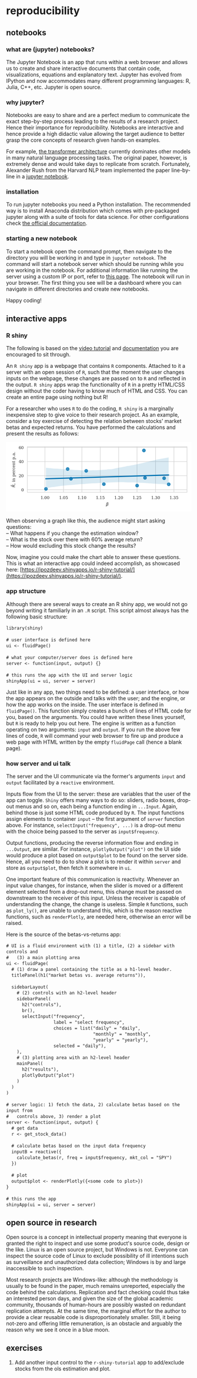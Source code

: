 # reproducibility

## notebooks
### what are (jupyter) notebooks?
The Jupyter Notebook is an app that runs within a web browser and allows us to create and share interactive documents that contain code, visualizations, equations and explanatory text. Jupyter has evolved from IPython and now accommodates many different programming languages: R, Julia, C++, etc. Jupyter is open source.

### why jupyter?
Notebooks are easy to share and are a perfect medium to communicate the exact step-by-step process leading to the results of a research project. Hence their importance for reproducibility. Notebooks are interactive and hence provide a high didactic value allowing the target audience to better grasp the core concepts of research given hands-on examples.

For example, [the transformer architecture](https://arxiv.org/abs/1706.03762) currently dominates other models in many natural language processing tasks. The original paper, however, is extremely dense and would take days to replicate from scratch. Fortunately, Alexander Rush from the Harvard NLP team implemented the paper line-by-line in a [jupyter notebook](https://nlp.seas.harvard.edu/2018/04/03/attention.html).

### installation
To run jupyter notebooks you need a Python installation. The recommended way is to install Anaconda distribution which comes with pre-packaged jupyter along with a suite of tools for data science. For other configurations check [the official documentation](https://jupyter.org/install).

### starting a new notebook
To start a notebook open the command prompt, then navigate to the directory you will be working in and type in `jupyter notebook`. The command will start a notebook server which should be running while you are working in the notebook. For additional information like running the server using a custom IP or port, refer to [this page](https://jupyter.readthedocs.io/en/latest/running.html). The notebook will run in your browser. The first thing you see will be a dashboard where you can navigate in different directories and create new notebooks.

Happy coding!

## interactive apps
### R shiny
The following is based on the [video tutorial](https://shiny.rstudio.com/tutorial/) and [documentation](https://shiny.rstudio.com/articles/basics.html) you are encouraged to sit through.

An `R shiny` app is a webpage that contains `R` components. Attached to it a server with an open session of `R`, such that the moment the user changes inputs on the webpage, these changes are passed on to `R` and reflected in the output. `R shiny` apps wrap the functionality of `R` in a pretty HTML/CSS design without the coder having to know much of HTML and CSS. You can create an entire page using nothing but R!

For a researcher who uses `R` to do the coding, `R shiny` is a marginally inexpensive step to give voice to their research project. As an example, consider a toy exercise of detecting the relation between stocks' market betas and expected returns. You have performed the calculations and present the results as follows:

![figures/bibtex-file-loc-example-nber.png](figures/beta-vs-mu.png)

When observing a graph like this, the audience might start asking questions:<br>
&ndash; What happens if you change the estimation window? <br>
&ndash; What is the stock over there with 60% average return? <br>
&ndash; How would excluding this stock change the results?

Now, imagine you could make the chart able to answer these questions. This is what an interactive app could indeed accomplish, as showcased here: [https://ipozdeev.shinyapps.io/r-shiny-tutorial/](https://ipozdeev.shinyapps.io/r-shiny-tutorial/).

### app structure
Although there are several ways to create an R shiny app, we would not go beyond writing it familiarly in an `.R` script. This script almost always has the following basic structure:
```
library(shiny)

# user interface is defined here
ui <- fluidPage()

# what your computer/server does is defined here
server <- function(input, output) {}

# this runs the app with the UI and server logic
shinyApp(ui = ui, server = server)

```
Just like in any app, two things need to be defined: a user interface, or how the app appears on the outside and talks with the user; and the engine, or how the app works on the inside. The user interface is defined in `fluidPage()`. This function simply creates a bunch of lines of HTML code for you, based on the arguments. You could have written these lines yourself, but `R` is ready to help you out here. The engine is written as a function operating on two arguments: `input` and `output`. If you run the above few lines of code, `R` will command your web browser to fire up and produce a web page with HTML written by the empty `fluidPage` call (hence a blank page).

### how server and ui talk
The server and the UI communicate via the former's arguments `input` and `output` facilitated by a `reactive` environment.

Inputs flow from the UI to the server: these are variables that the user of the app can toggle. `Shiny` offers many ways to do so: sliders, radio boxes, drop-out menus and so on, each being a function ending in `...Input`. Again, behind those is just some HTML code produced by `R`. The input functions assign elements to container `input` &ndash; the first argument of `server` function above. For instance, `selectInput("frequency", ...)` is a drop-out menu with the choice being passed to the server as `input$frequency`.

Output functions, producing the reverse information flow and ending in `...Output`, are similar. For instance, `plotlyOutput("plot")` on the UI side would produce a plot based on `output$plot` to be found on the server side. Hence, all you need to do to show a plot is to render it within `server` and store as `output$plot`, then fetch it somewhere in `ui`.

One important feature of this communication is reactivity. Whenever an input value changes, for instance, when the slider is moved or a different element selected from a drop-out menu, this change must be passed on downstream to the receiver of this input. Unless the receiver is capable of understanding the change, the change is useless. Simple `R` functions, such as `plot_ly()`, are unable to understand this, which is the reason reactive functions, such as `renderPlotly`, are needed here, otherwise an error will be raised.

Here is the source of the betas-vs-returns app:
```
# UI is a fluid environment with (1) a title, (2) a sidebar with controls and
#   (3) a main plotting area
ui <- fluidPage(
  # (1) draw a panel containing the title as a h1-level header.
  titlePanel(h1("market betas vs. average returns")),

  sidebarLayout(
    # (2) controls with an h2-level header
    sidebarPanel(
      h2("controls"),
      br(),
      selectInput("frequency",
                  label = "select frequency",
                  choices = list("daily" = "daily",
                                 "monthly" = "monthly",
                                 "yearly" = "yearly"),
                  selected = "daily"),
    ),
    # (3) plotting area with an h2-level header
    mainPanel(
      h2("results"),
      plotlyOutput("plot")
    )
  )
)

# server logic: 1) fetch the data, 2) calculate betas based on the input from
#   controls above, 3) render a plot
server <- function(input, output) {
  # get data
  r <- get_stock_data()

  # calculate betas based on the input data frequency
  inputB = reactive({
    calculate_betas(r, freq = input$frequency, mkt_col = "SPY")
  })

  # plot
  output$plot <- renderPlotly({<some code to plot>})
}

# this runs the app
shinyApp(ui = ui, server = server)
```

## open source in research
Open source is a concept in intellectual property meaning that everyone is granted the right to inspect and use some product's source code, design or the like. Linux is an open source project, but Windows is not. Everyone can inspect the source code of Linux to exclude possibility of ill intentions such as surveillance and unauthorized data collection; Windows is by and large inaccessible to such inspection.

Most research projects are Windows-like: although the methodology is usually to be found in the paper, much remains unreported, especially the code behind the calculations. Replication and fact checking could thus take an interested person days, and given the size of the global academic community, thousands of human-hours are possibly wasted on redundant replication attempts. At the same time, the marginal effort for the author to provide a clear reusable code is disproportionately smaller. Still, it being not-zero and offering little remuneration, is an obstacle and arguably the reason why we see it once in a blue moon.

## exercises
1.  Add another input control to the `r-shiny-tutorial` app to add/exclude stocks from the ols estimation and plot.
